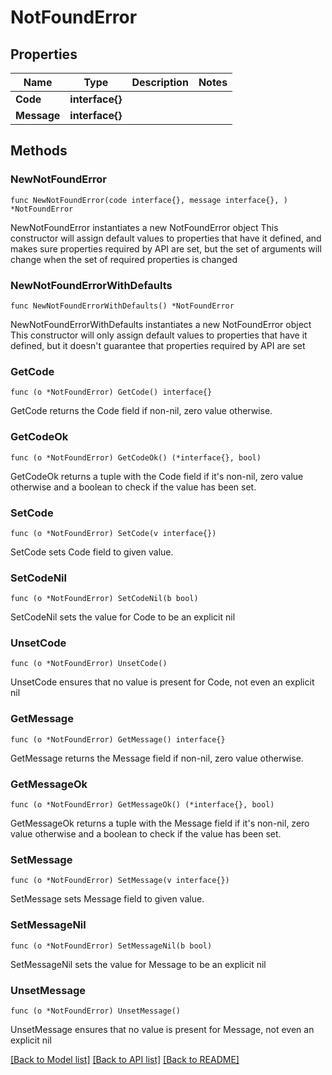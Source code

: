 # NotFoundError

## Properties

Name | Type | Description | Notes
------------ | ------------- | ------------- | -------------
**Code** | **interface{}** |  | 
**Message** | **interface{}** |  | 

## Methods

### NewNotFoundError

`func NewNotFoundError(code interface{}, message interface{}, ) *NotFoundError`

NewNotFoundError instantiates a new NotFoundError object
This constructor will assign default values to properties that have it defined,
and makes sure properties required by API are set, but the set of arguments
will change when the set of required properties is changed

### NewNotFoundErrorWithDefaults

`func NewNotFoundErrorWithDefaults() *NotFoundError`

NewNotFoundErrorWithDefaults instantiates a new NotFoundError object
This constructor will only assign default values to properties that have it defined,
but it doesn't guarantee that properties required by API are set

### GetCode

`func (o *NotFoundError) GetCode() interface{}`

GetCode returns the Code field if non-nil, zero value otherwise.

### GetCodeOk

`func (o *NotFoundError) GetCodeOk() (*interface{}, bool)`

GetCodeOk returns a tuple with the Code field if it's non-nil, zero value otherwise
and a boolean to check if the value has been set.

### SetCode

`func (o *NotFoundError) SetCode(v interface{})`

SetCode sets Code field to given value.


### SetCodeNil

`func (o *NotFoundError) SetCodeNil(b bool)`

 SetCodeNil sets the value for Code to be an explicit nil

### UnsetCode
`func (o *NotFoundError) UnsetCode()`

UnsetCode ensures that no value is present for Code, not even an explicit nil
### GetMessage

`func (o *NotFoundError) GetMessage() interface{}`

GetMessage returns the Message field if non-nil, zero value otherwise.

### GetMessageOk

`func (o *NotFoundError) GetMessageOk() (*interface{}, bool)`

GetMessageOk returns a tuple with the Message field if it's non-nil, zero value otherwise
and a boolean to check if the value has been set.

### SetMessage

`func (o *NotFoundError) SetMessage(v interface{})`

SetMessage sets Message field to given value.


### SetMessageNil

`func (o *NotFoundError) SetMessageNil(b bool)`

 SetMessageNil sets the value for Message to be an explicit nil

### UnsetMessage
`func (o *NotFoundError) UnsetMessage()`

UnsetMessage ensures that no value is present for Message, not even an explicit nil

[[Back to Model list]](../README.md#documentation-for-models) [[Back to API list]](../README.md#documentation-for-api-endpoints) [[Back to README]](../README.md)


